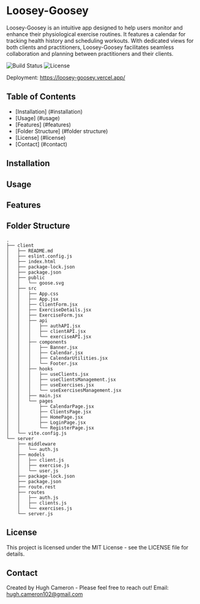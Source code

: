 # Loosey-Goosey

Loosey-Goosey is an intuitive app designed to help users monitor and enhance their physiological exercise routines. It features a calendar for tracking health history and scheduling workouts. With dedicated views for both clients and practitioners, Loosey-Goosey facilitates seamless collaboration and planning between practitioners and their clients.

![Build Status](https://img.shields.io/badge/build-passing-brightgreen) ![License](https://img.shields.io/badge/license-MIT-blue)

Deployment: https://loosey-goosey.vercel.app/


## Table of Contents
 - [Installation] (#installation)
 - [Usage] (#usage)
 - [Features] (#features)
 - [Folder Structure] (#folder structure)
 - [License] (#license)
 - [Contact] (#contact)

## Installation

## Usage

## Features

## Folder Structure

```
.
├── client
│   ├── README.md
│   ├── eslint.config.js
│   ├── index.html
│   ├── package-lock.json
│   ├── package.json
│   ├── public
│   │   └── goose.svg
│   ├── src
│   │   ├── App.css
│   │   ├── App.jsx
│   │   ├── ClientForm.jsx
│   │   ├── ExerciseDetails.jsx
│   │   ├── ExerciseForm.jsx
│   │   ├── api
│   │   │   ├── authAPI.jsx
│   │   │   ├── clientAPI.jsx
│   │   │   └── exerciseAPI.jsx
│   │   ├── components
│   │   │   ├── Banner.jsx
│   │   │   ├── Calendar.jsx
│   │   │   ├── CalendarUtilities.jsx
│   │   │   └── Footer.jsx
│   │   ├── hooks
│   │   │   ├── useClients.jsx
│   │   │   ├── useClientsManagement.jsx
│   │   │   ├── useExercises.jsx
│   │   │   └── useExercisesManagement.jsx
│   │   ├── main.jsx
│   │   └── pages
│   │       ├── CalendarPage.jsx
│   │       ├── ClientsPage.jsx
│   │       ├── HomePage.jsx
│   │       ├── LoginPage.jsx
│   │       └── RegisterPage.jsx
│   └── vite.config.js
└── server
    ├── middleware
    │   └── auth.js
    ├── models
    │   ├── client.js
    │   ├── exercise.js
    │   └── user.js
    ├── package-lock.json
    ├── package.json
    ├── route.rest
    ├── routes
    │   ├── auth.js
    │   ├── clients.js
    │   └── exercises.js
    └── server.js
```

## License
This project is licensed under the MIT License - see the LICENSE file for details.

## Contact
Created by Hugh Cameron - Please feel free to reach out!
Email: hugh.cameron102@gmail.com

